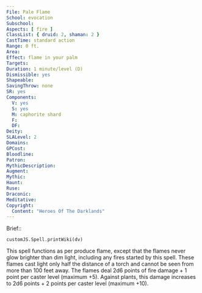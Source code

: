```yaml
---
File: Pale Flame
School: evocation
Subschool: 
Aspects: [ fire ]
ClassList: { druid: 2, shaman: 2 }
CastTime: standard action
Range: 0 ft.
Area: 
Effect: flame in your palm
Targets: 
Duration: 1 minute/level (D)
Dismissible: yes
Shapeable: 
SavingThrow: none
SR: yes
Components:
  V: yes
  S: yes
  M: caphorite shard
  F: 
  DF: 
Deity: 
SLALevel: 2
Domains: 
GPCost: 
Bloodline: 
Patron: 
MythicDescription: 
Augment: 
Mythic: 
Haunt: 
Ruse: 
Draconic: 
Meditative: 
Copyright:
  Content: "Heroes Of The Darklands"
---
```

Brief:: 

```dataviewjs
customJS.Spell.printWiki(dv)
```

This spell functions as per produce flame, except that the  flames never glow brighter than dim light, including any fires started by this spell. These flames cast light only half the distance of a torch and cannot be seen from more than 100 feet away. The flames deal 2d6 points of fire damage + 1 point per caster level (maximum +5). Against plants, this damage increases to 2d6 points + 2 points per caster level (maximum +10).
